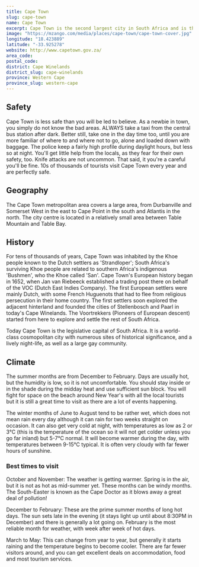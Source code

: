 ```yaml
---
title: Cape Town
slug: cape-town
name: Cape Town
excerpt: Cape Town is the second largest city in South Africa and is the capital of the Western Cape Province, as well as being the legislative capital of South Africa (the Houses of Parliament are here). It is located in the south-west corner of the country near the Cape of Good Hope, and is the most southern city in Africa. It is a stone's throw from South Africa's world-famous Cape Winelands around Stellenbosch, Paarl and Franschhoek.
image: "https://mzango.com/media/places/cape-town/cape-town-cover.jpg"
longitude: "18.423889"
latitude: "-33.925278"
website: http://www.capetown.gov.za/
area_code: 
postal_code: 
district: Cape Winelands
district_slug: cape-winelands
province: Western Cape
province_slug: western-cape
---
```

## Safety
Cape Town is less safe than you will be led to believe. As a newbie in town, you simply do not know the bad areas. ALWAYS take a taxi from the central bus station after dark. Better still, take one in the day time too, until you are more familiar of where to and where not to go, alone and loaded down with baggage. The police keep a fairly high profile during daylight hours, but less so at night. You'll get little help from the locals, as they fear for their own safety, too. Knife attacks are not uncommon. That said, it you're a careful you'll be fine. 10s of thousands of tourists visit Cape Town every year and are perfectly safe.

## Geography
The Cape Town metropolitan area covers a large area, from Durbanville and Somerset West in the east to Cape Point in the south and Atlantis in the north. The city centre is located in a relatively small area between Table Mountain and Table Bay.

## History
For tens of thousands of years, Cape Town was inhabited by the Khoe people known to the Dutch settlers as 'Strandloper'; South Africa's surviving Khoe people are related to southern Africa's indigenous 'Bushmen', who the Khoe called 'San'. Cape Town's European history began in 1652, when Jan van Riebeeck established a trading post there on behalf of the VOC (Dutch East Indies Company). The first European settlers were mainly Dutch, with some French Huguenots that had to flee from religious persecution in their home country. The first settlers soon explored the adjacent hinterland and founded the cities of Stellenbosch and Paarl in today's Cape Winelands. The Voortrekkers (Pioneers of European descent) started from here to explore and settle the rest of South Africa.

Today Cape Town is the legislative capital of South Africa. It is a world-class cosmopolitan city with numerous sites of historical significance, and a lively night-life, as well as a large gay community.

## Climate

The summer months are from December to February. Days are usually hot, but the humidity is low, so it is not uncomfortable. You should stay inside or in the shade during the midday heat and use sufficient sun block. You will fight for space on the beach around New Year's with all the local tourists but it is still a great time to visit as there are a lot of events happening.

The winter months of June to August tend to be rather wet, which does not mean rain every day although it can rain for two weeks straight on occasion. It can also get very cold at night, with temperatures as low as 2 or 3°C (this is the temperature of the ocean so it will not get colder unless you go far inland) but 5-7°C normal. It will become warmer during the day, with temperatures between 9-15°C typical. It is often very cloudy with far fewer hours of sunshine.

### Best times to visit

October and November: The weather is getting warmer. Spring is in the air, but it is not as hot as mid-summer yet. These months can be windy months. The South-Easter is known as the Cape Doctor as it blows away a great deal of pollution!

December to February: These are the prime summer months of long hot days. The sun sets late in the evening (it stays light up until about 8:30PM in December) and there is generally a lot going on. February is the most reliable month for weather, with week after week of hot days.

March to May: This can change from year to year, but generally it starts raining and the temperature begins to become cooler. There are far fewer visitors around, and you can get excellent deals on accommodation, food and most tourism services.
